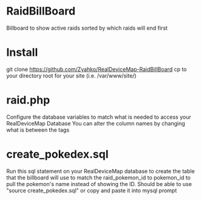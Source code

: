 # RaidBillBoard
Billboard to show active raids sorted by which raids will end first

# Install
git clone https://github.com/Zyahko/RealDeviceMap-RaidBillBoard
cp to your directory root for your site (i.e. /var/www/site/)

# raid.php
Configure the database variables to match what is needed to access your RealDeviceMap Database
You can alter the column names by changing what is between the <th></th> tags

# create_pokedex.sql
Run this sql statement on your RealDeviceMap database to create the table that the billboard will use to match the raid_pokemon_id to pokemon_id to pull the pokemon's name instead of showing the ID. Should be able to use "source create_pokedex.sql" or copy and paste it into mysql prompt
